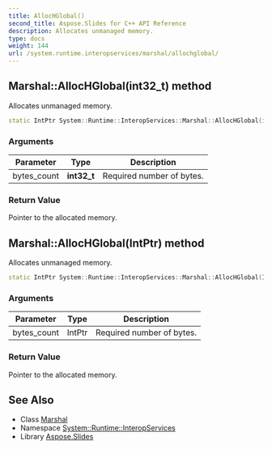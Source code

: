 ```yaml
---
title: AllocHGlobal()
second_title: Aspose.Slides for C++ API Reference
description: Allocates unmanaged memory.
type: docs
weight: 144
url: /system.runtime.interopservices/marshal/allochglobal/
---
```

## Marshal::AllocHGlobal(int32_t) method


Allocates unmanaged memory.

```cpp
static IntPtr System::Runtime::InteropServices::Marshal::AllocHGlobal(int32_t bytes_count)
```


### Arguments

| Parameter | Type | Description |
| --- | --- | --- |
| bytes_count | **int32_t** | Required number of bytes. |

### Return Value

Pointer to the allocated memory.

## Marshal::AllocHGlobal(IntPtr) method


Allocates unmanaged memory.

```cpp
static IntPtr System::Runtime::InteropServices::Marshal::AllocHGlobal(IntPtr bytes_count)
```


### Arguments

| Parameter | Type | Description |
| --- | --- | --- |
| bytes_count | IntPtr | Required number of bytes. |

### Return Value

Pointer to the allocated memory.

## See Also

* Class [Marshal](../)
* Namespace [System::Runtime::InteropServices](../../)
* Library [Aspose.Slides](../../../)